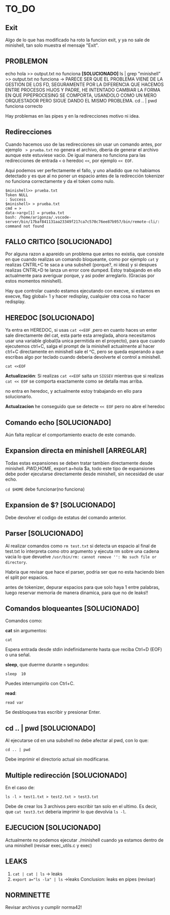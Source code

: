 # TO_DO

## Exit

Algo de lo que has modificado ha roto la funcion exit, y ya no sale de minishell, tan solo muestra el mensaje "Exit".

## PROBLEMON

echo hola >> output.txt no funciona **[SOLUCIONADO]**
ls | grep "minishell" >> output.txt no funciona -> PARECE SER QUE EL PROBLEMA VIENE DE LA GESTION DE LOS FD, SEGURAMENTE POR LA DIFERENCIA QUE HACEMOS ENTRE PROCESOS HIJOS Y PADRE, HE INTENTADO CAMBIAR LA FORMA EN QUE PIPEPROCESING SE COMPORTA, USANDOLO COMO UN MERO ORQUESTADOR PERO SIGUE DANDO EL MISMO PROBLEMA.
cd .. | pwd funciona correcto

Hay problemas en las pipes y en la redirecciones motivo ni idea.

## Redirecciones

Cuando hacemos uso de las redirecciones sin usar un comando antes, por ejemplo ` > prueba.txt` no genera el archivo, dberia de generar el archivo aunque este estuviese vacio.
De igual manera no funciona para las redirecciones de entrada `<` o heredoc `<<`, por ejemplo `<< EOF`.

Aqui podemos ver perfectamente el fallo, y uno añadido que no habiamos detectado y es que al no poner un espacio antes de la redirección tokenizer no funciona correctamente y da el token como nulo.

````
$minishell>> prueba.txt
Token NULL
: Success
$minishell> > prueba.txt
cmd = >
data->argv[1] = prueba.txt
bash: /home/arigonza/.vscode-server/bin/17baf841131aa23349f217ca7c570c76ee87b957/bin/remote-cli/: command not found
````

## FALLO CRITICO **[SOLUCIONADO]**

Por alguna razon a apareido un problema que antes no existia, que consiste en que cuando realizas un comando bloqueante, como por ejemplo `cat` y realizas CNTRL+C te saca a una subshell (porque?, ni idea) y si despues realizas CNTRL+D te lanza un error core dumped. Estoy trabajando en ello actualmente para averiguar porque, y asi poder arreglarlo. (Gracias por estos momentos minishell).

Hay que controlar cuando estamos ejecutando con execve, si estamos en execve, flag global= 1 y hacer redisplay, cualquier otra cosa no hacer redisplay.

## HEREDOC **[SOLUCIONADO]**

Ya entra en HEREDOC, si usas `cat <<EOF` ,pero en cuanto haces un enter sale directamente del cat, esta parte esta arreglada, ahora necesitamos usar una variable global(la unica permitida en el proyecto), para que cuando ejecutemos ctrl+C, salga el prompt de la minishell actualmente al hacer ctrl+C directamente en minishell sale el ^C, pero se queda esperando a que escribas algo por teclado cuando deberia devolverte el control a minishell.

`cat <<EOF`

**Actualización**: Si realizas `cat <<EOF` salta un `SIGSEV` mientras que si realizas `cat << EOF` se comporta exactamente como se detalla mas arriba.

no entra en heredoc, y actualmente estoy trabajando en ello para solucionarlo.

**Actualzacion** he conseguido que se detecte `<< EOF` pero no abre el heredoc

## Comando echo **[SOLUCIONADO]**

Aún falta replicar el comportamiento exacto de este comando.

## Expansion directa en minishell **[ARREGLAR]**

Todas estas expansiones se deben tratar tambien directamente desde minishell.
$PWD,$HOME, export a=hola $a, todo este tipo de expansiones debe poder ejecutarse
directamente desde minishell, sin necesidad de usar echo.

`cd $HOME` debe funcionar(no funciona)

## Expansion de $? **[SOLUCIONADO]**

Debe devolver el codigo de estatus del comando anterior.

## Parser **[SOLUCIONADO]**

Al realizar comandos como `rm test.txt` si detecta un espacio al final de test.txt lo interpreta como otro argumento y ejecuta rm sobre una cadena vacia lo que devuelve `/usr/bin/rm: cannot remove '': No such file or directory`.

Habria que revisar que hace el parser, podria ser que no esta haciendo bien el split por espacios.

antes de tokenizer, depurar espacios para que solo haya 1 entre palabras, luego reservar memoria de manera dinamica, para que no de leaks!!

## Comandos bloqueantes **[SOLUCIONADO]**

Comandos como:

**cat** sin argumentos:

`cat`

Espera entrada desde stdin indefinidamente hasta que reciba Ctrl+D (EOF) o una señal.

**sleep**, que duerme durante `n` segundos:

`sleep  10`

Puedes interrumpirlo con Ctrl+C.

**read**:

`read var`

Se desbloquea tras escribir y presionar Enter.

## cd .. | pwd **[SOLUCIONADO]**

Al ejecutarse cd en una subshell no debe afectar al pwd, con lo que:

`cd .. | pwd`

Debe imprimir el directorio actual sin modificarse.

## Multiple redirección **[SOLUCIONADO]**

En el caso de:

`ls -l > test1.txt > test2.txt > test3.txt`

Debe de crear los 3 archivos pero escribir tan solo en el ultimo.
Es decir, que `cat test3.txt` deberia imprimir lo que devolvia `ls -l`.

## EJECUCION **[SOLUCIONADO]**

Actualmente no podemos ejecutar ./minishell cuando ya estamos dentro de una minishell
(revisar exec_utils.c y exec)

## LEAKS

1. `cat | cat | ls` -> leaks
2. `export a="ls -la" | ls` ->leaks
Conclusion: leaks en pipes (revisar)

## NORMINETTE

Revisar archivos y cumplir norma42!